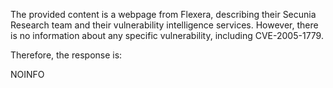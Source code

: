 The provided content is a webpage from Flexera, describing their Secunia Research team and their vulnerability intelligence services. However, there is no information about any specific vulnerability, including CVE-2005-1779.

Therefore, the response is:

NOINFO